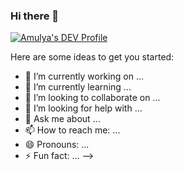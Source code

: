 ### Hi there 👋

[![Amulya's DEV Profile](https://d2fltix0v2e0sb.cloudfront.net/dev-badge.svg)](https://dev.to/amulyacoder)
    

Here are some ideas to get you started:

- 🔭 I’m currently working on ...
- 🌱 I’m currently learning ...
- 👯 I’m looking to collaborate on ...
- 🤔 I’m looking for help with ...
- 💬 Ask me about ...
- 📫 How to reach me: ...
- 😄 Pronouns: ...
- ⚡ Fun fact: ...
-->
